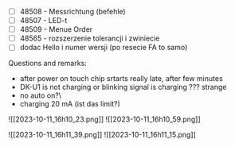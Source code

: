 
- [ ] 48508 - Messrichtung (befehle)
- [ ] 48507 - LED-t
- [ ] 48509 - Menue Order
- [ ] 48565 - rozszerzenie tolerancji i zwiniecie
- [ ] dodac Hello i numer wersji (po resecie FA to samo)

Questions and remarks:
- after power on touch chip srtarts really late, after few minutes
- DK-U1 is not charging or blinking signal is charging ??? strange
- no auto on?\
- charging 20 mA (ist das limit?)


![[2023-10-11_16h10_23.png]]
![[2023-10-11_16h10_59.png]]


![[2023-10-11_16h11_39.png]]
![[2023-10-11_16h11_15.png]]